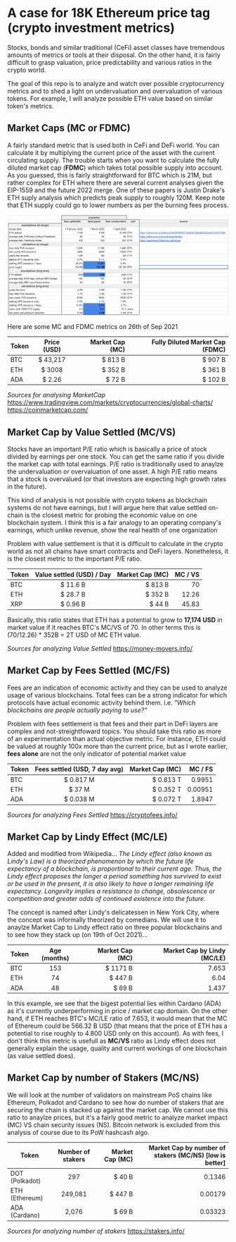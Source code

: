# A case for 18K Ethereum price tag (crypto investment metrics)

Stocks, bonds and similar traditional (CeFi) asset classes have tremendous amounts of metrics or tools at their disposal. On the other hand, it is fairly difficult to grasp valuation, price predictability and various ratios in the crypto world. 

The goal of this repo is to analyze and watch over possible cryptocurrency metrics and to shed a light on undervaluation and overvaluation of various tokens. For example, I will analyze possible ETH value based on similar token's metrics.

## Market Caps (MC or FDMC)
A fairly standard metric that is used both in CeFi and DeFi world. You can calculate it by multiplying the current price of the asset with the current circulating supply. The trouble starts when you want to calculate the fully diluted market cap (__FDMC__) which takes total possible supply into account. As you guessed, this is fairly straightforward for BTC which is 21M, but rather complex for ETH where there are several current analyses given the EIP-1559 and the future 2022 merge. One of these papers is Justin Drake's ETH suply analysis which predicts peak supply to roughly 120M. Keep note that ETH supply could go to lower numbers as per the burning fees process.

[![Justin Drake's updated ETH sdupply projections](https://github.com/KresimirKoncicNeuralab/crypto-investment-metrics/blob/main/eth-120M-Total-Supply.png)](https://twitter.com/drakefjustin/status/1424039388548321283?s=20)

Here are some MC and FDMC metrics on 26th of Sep 2021

| Token         | Price (USD)   | Market Cap (MC) | Fully Diluted Market Cap (FDMC) |
| ------------- |:-------------:| ---------------:|---------------:|
| BTC           | $ 43,217      | $ 813 B          |   $  907 B          |
| ETH           | $ 3008        | $ 352 B          |   $  361 B          |
| ADA           | $ 2.26        | $  72 B          |   $  102 B          |

_Sources for analysing MarketCap_
https://www.tradingview.com/markets/cryptocurrencies/global-charts/
https://coinmarketcap.com/


## Market Cap by Value Settled (MC/VS)
Stocks have an important P/E ratio which is basically a price of stock divided by earnings per one stock. You can get the same ratio if you divide the market cap with total earnings. P/E ratio is traditionally used to anaylze the undervaluation or overvaluation of one asset. A high P/E ratio means that a stock is overvalued (or that investors are expecting high growth rates in the future).

This kind of analysis is not possible with crypto tokens as blockchain systems do not have earnings, but I will argue here that value settled on-chain is the closest metric for probing the economic value on one blockchain system. I think this is a fair analogy to an operating company's earnings, which unlike revenue, show the real health of one organization

Problem with value settlement is that it is difficult to calculate in the crypto world as not all chains have smart contracts and DeFi layers. Nonetheless, it is the closest metric to the important P/E ratio.

| Token         | Value settled (USD) / Day   | Market Cap (MC) | MC / VS |
| ------------- |:-------------:| ---------------:|---------------:|
| BTC           | $ 11.6 B     | $ 813 B          |   70         |
| ETH           | $ 28.7 B        | $ 352 B          |   12.26         |
| XRP           | $ 0.96 B        | $  44 B          |   45.83          |

Basically, this ratio states that ETH has a potential to grow to **17,174 USD** in market value if it reaches BTC's MC/VS of 70. In other terms this is (70/12.26) * 352B = 2T USD of MC ETH value.

_Sources for analyzing Value Settled_
https://money-movers.info/ 


## Market Cap by Fees Settled (MC/FS)
Fees are an indication of economic activity and they can be used to analyze usage of various blockchains. Total fees can be a strong indicator for which protocols have actual economic activity behind them. i.e. *"Which blockchains are people actually paying to use?"*

Problem with fees settlement is that fees and their part in DeFi layers are complex and not-streightfoward topics. You should take this ratio as more of an experimentation than actual objective metric. For instance, ETH could be valued at roughly 100x more than the current price, but as I wrote earlier, **fees alone** are not the only indicator of potential market value

| Token         | Fees settled (USD, 7 day avg)   | Market Cap (MC) | MC / FS |
| ------------- |:-------------:| ---------------:|---------------:|
| BTC           | $ 0.817 M     | $ 0.813 T          |   0.9951         |
| ETH           | $ 37 M        | $ 0.352 T          |   0.00951         |
| ADA           | $ 0.038 M        | $  0.072 T          |   1.8947          |


_Sources for analyzing Fees Settled_
https://cryptofees.info/

## Market Cap by Lindy Effect (MC/LE)

Added and modified from Wikipedia... *The Lindy effect (also known as Lindy's Law) is a theorized phenomenon by which the future life expectancy of a blockchain, is proportional to their current age. Thus, the Lindy effect proposes the longer a period something has survived to exist or be used in the present, it is also likely to have a longer remaining life expectancy. Longevity implies a resistance to change, obsolescence or competition and greater odds of continued existence into the future.*

The concept is named after Lindy's delicatessen in New York City, where the concept was informally theorized by comedians. We will use it to anaylze Market Cap to Lindy effect ratio on three popular blockchains and to see how they stack up (on 19th of Oct 2021)...

| Token         | Age (months)   | Market Cap (MC) | Market Cap by Lindy (MC/LE) |
| ------------- |:-------------:| ---------------:|---------------:|
| BTC           | 153      | $ 1171 B          |   7.653          |
| ETH           | 74        | $ 447 B          |   6.04          |
| ADA           | 48        | $  69 B          |   1.437          |

In this example, we see that the bigest potential lies within Cardano (ADA) as it's currently underperforming in price / market cap domain. On the other hand, if ETH reaches BTC's MC/LE ratio of 7.653, it would mean that the MC of Ethereum could be 566.32 B USD (that means that the price of ETH has a potential to rise roughly to 4.800 USD only on this account). As with fees, I don't think this metric is usefull as **MC/VS** ratio as Lindy effect does not generally explain the usage, quality and current workings of one blockchain (as value settled does).

## Market Cap by number of Stakers (MC/NS)

We will look at the number of validators on mainstream PoS chains like Ethereum, Polkadot and Cardano to see how do number of stakers that are securing the chain is stacked up against the market cap. We cannot use this ratio to anaylze prices, but it's a fairly good metric to analyze market impact (MC) VS chain security issues (NS). Bitcoin network is excluded from this analysis of course due to its PoW hashcash algo.

| Token         | Number of stakers   | Market Cap (MC) | Market Cap by number of stakers (MC/NS) [low is better] |
| ------------- |:-------------:| ---------------:|---------------:|
| DOT (Polkadot)           | 297      | $ 40 B          |   0.1346          |
| ETH (Ethereum)           | 249,081        | $ 447 B          |   0.00179          |
| ADA (Cardano)          | 2,076        | $  69 B          |   0.03323          |

_Sources for analyzing number of stakers_
https://stakers.info/
